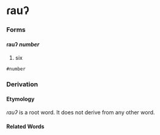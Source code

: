 ɾauʔ
=====

### Forms

#### **ɾauʔ** _number_

1. six

`#number`

### Derivation

#### Etymology

_ɾauʔ_ is a root word. It does not derive from any other word.

#### Related Words
